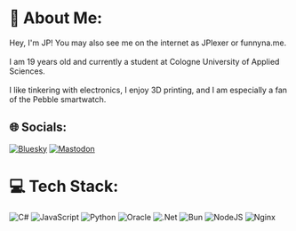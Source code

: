 # 💫 About Me:
Hey, I'm JP! You may also see me on the internet as JPlexer or funnyna.me.<br><br>I am 19 years old and currently a student at Cologne University of Applied Sciences.<br><br>I like tinkering with electronics, I enjoy 3D printing, and I am especially a fan of the Pebble smartwatch.


## 🌐 Socials:
[![Bluesky](https://img.shields.io/badge/bluesky-0285FF?style=for-the-badge&logo=bluesky&logoColor=%23FFFFFF)](https://bsky.app/profile/funnyna.me) [![Mastodon](https://img.shields.io/badge/-MASTODON-%232B90D9?logo=mastodon&logoColor=white)](https://mastodon.social/@jplexer@social.lol) 

# 💻 Tech Stack:
![C#](https://img.shields.io/badge/c%23-%23239120.svg?style=for-the-badge&logo=csharp&logoColor=white) ![JavaScript](https://img.shields.io/badge/javascript-%23323330.svg?style=for-the-badge&logo=javascript&logoColor=%23F7DF1E) ![Python](https://img.shields.io/badge/python-3670A0?style=for-the-badge&logo=python&logoColor=ffdd54) ![Oracle](https://img.shields.io/badge/Oracle-F80000?style=for-the-badge&logo=oracle&logoColor=white) ![.Net](https://img.shields.io/badge/.NET-5C2D91?style=for-the-badge&logo=.net&logoColor=white) ![Bun](https://img.shields.io/badge/Bun-%23000000.svg?style=for-the-badge&logo=bun&logoColor=white) ![NodeJS](https://img.shields.io/badge/node.js-6DA55F?style=for-the-badge&logo=node.js&logoColor=white) ![Nginx](https://img.shields.io/badge/nginx-%23009639.svg?style=for-the-badge&logo=nginx&logoColor=white)

<!-- Proudly created with GPRM ( https://gprm.itsvg.in ) -->
